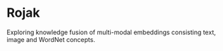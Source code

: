 # Rojak
Exploring knowledge fusion of multi-modal embeddings consisting text, image and WordNet concepts.
